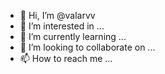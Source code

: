 - 👋 Hi, I’m @valarvv
- 👀 I’m interested in ...
- 🌱 I’m currently learning ...
- 💞️ I’m looking to collaborate on ...
- 📫 How to reach me ...

<!---
valarvv/valarvv is a ✨ special ✨ repository because its `README.md` (this file) appears on your GitHub profile.
You can click the Preview link to take a look at your changes.
--->
